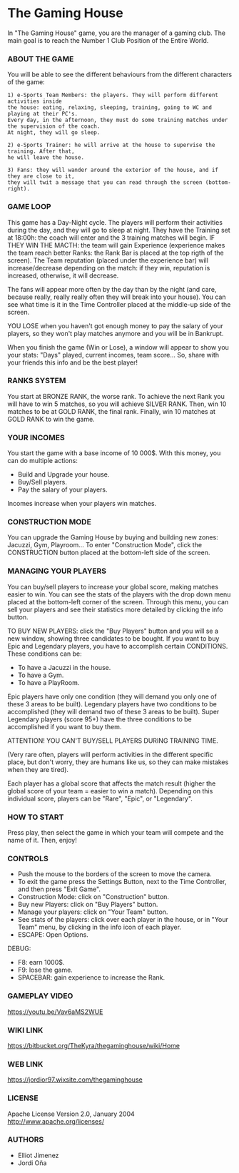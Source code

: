﻿# The Gaming House #

In "The Gaming House" game, you are the manager of a gaming club. The main goal is to reach the Number 1 
Club Position of the Entire World.

### ABOUT THE GAME ###

You will be able to see the different behaviours from the different characters
of the game:

	1) e-Sports Team Members: the players. They will perform different activities inside 
	the house: eating, relaxing, sleeping, training, going to WC and playing at their PC's. 
	Every day, in the afternoon, they must do some training matches under the supervision of the coach. 
	At night, they will go sleep.
	
	2) e-Sports Trainer: he will arrive at the house to supervise the training. After that, 
	he will leave the house.
	
	3) Fans: they will wander around the exterior of the house, and if they are close to it, 
	they will twit a message that you can read through the screen (bottom-right).

### GAME LOOP ###

This game has a Day-Night cycle. The players will perform their activities during the day, and they will go to sleep at night.
They have the Training set at 18:00h: the coach will enter and the 3 training matches will begin.
IF THEY WIN THE MACTH: the team will gain Experience (experience makes the team reach better Ranks: the Rank Bar is placed at the top rigth of the screen).
The Team reputation (placed under the experience bar) will increase/decrease depending on the match: 
if they win, reputation is increased, otherwise, it will decrease.

The fans will appear more often by the day than by the night (and care, because really, really really often they will break into your house).
You can see what time is it in the Time Controller placed at the middle-up side of the screen.

YOU LOSE when you haven't got enough money to pay the salary of your players, so they won't play matches anymore and you will be in Bankrupt.

When you finish the game (Win or Lose), a window will appear to show you your stats: "Days" played, current incomes, team score... So, share with your friends
this info and be the best player!

### RANKS SYSTEM ###

You start at BRONZE RANK, the worse rank.
To achieve the next Rank you will have to win 5 matches, so you will achieve SILVER RANK.
Then, win 10 matches to be at GOLD RANK, the final rank. 
Finally, win 10 matches at GOLD RANK to win the game.

### YOUR INCOMES ###

You start the game with a base income of 10 000$. With this money, you can do multiple actions:
- Build and Upgrade your house.
- Buy/Sell players.
- Pay the salary of your players.

Incomes increase when your players win matches.

### CONSTRUCTION MODE ###

You can upgrade the Gaming House by buying and building new zones: Jacuzzi, Gym, Playroom... 
To enter "Construction Mode", click the CONSTRUCTION button placed at the bottom-left side of the screen.

### MANAGING YOUR PLAYERS ###

You can buy/sell players to increase your global score, making matches easier to win. You can see the stats of the players
with the drop down menu placed at the bottom-left corner of the screen. Through this menu, you can sell your players and see
their statistics more detailed by clicking the info button.

TO BUY NEW PLAYERS: click the "Buy Players" button and you will se a new window, showing three candidates to be bought.
If you want to buy Epic and Legendary players, you have to accomplish certain CONDITIONS. 
These conditions can be:

 - To have a Jacuzzi in the house.
 - To have a Gym.
 - To have a PlayRoom.

Epic players have only one condition (they will demand you only one of these 3 areas to be built).
Legendary players have two conditions to be accomplished (they will demand two of these 3 areas to be built).
Super Legendary players (score 95+) have the three conditions to be accomplished if you want to buy them.

ATTENTION! YOU CAN'T BUY/SELL PLAYERS DURING TRAINING TIME.

(Very rare often, players will perform activities in the different specific place, but don't worry, they are humans like us, 
so they can make mistakes when they are tired).

Each player has a global score that affects the match result (higher the global score of your team = easier to win a match).
Depending on this individual score, players can be "Rare", "Epic", or "Legendary".

### HOW TO START ###

Press play, then select the game in which your team will compete and the name of it.
Then, enjoy!

### CONTROLS ###

- Push the mouse to the borders of the screen to move the camera.
- To exit the game press the Settings Button, next to the Time Controller, and then press "Exit Game".
- Construction Mode: click on "Construction" button.
- Buy new Players: click on "Buy Players" button.
- Manage your players: click on "Your Team" button.
- See stats of the players: click over each player in the house, or in "Your Team" menu, by clicking in the info icon
  of each player. 
- ESCAPE: Open Options.

DEBUG:

 - F8: earn 1000$.
 - F9: lose the game.
 - SPACEBAR: gain experience to increase the Rank.

### GAMEPLAY VIDEO ### 

https://youtu.be/Vav6aMS2WUE

### WIKI LINK ###

https://bitbucket.org/TheKyra/thegaminghouse/wiki/Home

### WEB LINK ###

https://jordior97.wixsite.com/thegaminghouse

### LICENSE ###

Apache License
Version 2.0, January 2004
http://www.apache.org/licenses/

### AUTHORS ###

- Elliot Jimenez
- Jordi Oña
